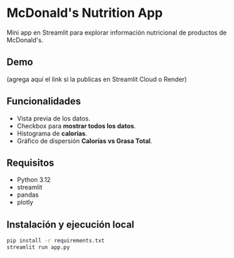 # McDonald's Nutrition App

Mini app en Streamlit para explorar información nutricional de productos de McDonald's.

## Demo
(agrega aquí el link si la publicas en Streamlit Cloud o Render)

## Funcionalidades
- Vista previa de los datos.
- Checkbox para **mostrar todos los datos**.
- Histograma de **calorías**.
- Gráfico de dispersión **Calorías vs Grasa Total**.

## Requisitos
- Python 3.12
- streamlit
- pandas
- plotly

## Instalación y ejecución local
```bash
pip install -r requirements.txt
streamlit run app.py
